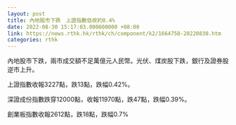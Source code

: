 ```yaml
---
layout: post
title: 內地股市下跌　上證指數低收約0.4%
date: 2022-08-30 15:17:03.000000000 +08:00
link: https://news.rthk.hk/rthk/ch/component/k2/1664758-20220830.htm
categories: rthk
---
```


內地股市下跌，兩市成交額不足萬億元人民幣。光伏、煤炭股下跌，銀行及證券股逆市上升。

上證指數收報3227點，跌13點，跌幅0.42%。

深證成份指數跌穿12000點，收報11970點，跌47點，跌幅0.39%。

創業板指數收報2612點，跌18點，跌幅0.7%
